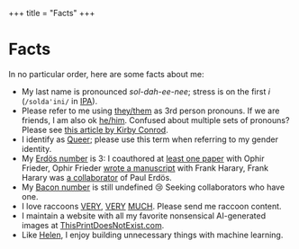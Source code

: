 +++
title = "Facts"
+++

# Facts

In no particular order, here are some facts about me:

- My last name is pronounced *sol-dah-ee-nee*; stress is on the first *i* (`/solda'ini/` in [IPA](https://en.wikipedia.org/wiki/Help:IPA/Italian)).
- Please refer to me using [they/them](https://pronoun.is/they/them) as 3rd person pronouns. If we are friends, I am also ok [he/him](https://pronoun.is/he/him). Confused about multiple sets of pronouns? Please see [this article by Kirby Conrod](https://web.archive.org/web/20220130005650/https://kconrod.medium.com/intermediate-pronoun-studies-multiple-pronouns-71e34cd28c54).
- I identify as [Queer](https://en.wikipedia.org/wiki/Queer); please use this term when referring to my gender identity.
- My [Erdös number](https://en.wikipedia.org/wiki/Erdős_number) is 3: I coauthored at [least one paper](https://doi.org/10.1007/978-3-319-16354-3_59) with Ophir Frieder, Ophir Frieder [wrote a manuscript](https://doi.org/10.1080/00207160211287) with Frank Harary, Frank Harary was [a collaborator](https://doi.org/10.1112/S0025579300005222) of Paul Erdös.
- My [Bacon number](https://en.wikipedia.org/wiki/Six_Degrees_of_Kevin_Bacon) is still undefined 😢 Seeking collaborators who have one.
- I love raccoons [VERY](https://twitter.com/soldni/status/1514126786052861959), [VERY](https://twitter.com/soldni/status/1552342467915046913) [MUCH](https://twitter.com/soldni/status/1419372837886902275). Please send me raccoon content.
- I maintain a website with all my favorite nonsensical AI-generated images at [ThisPrintDoesNotExist.com](https://thisprintdoesnotexist.com/).
- Like [Helen](https://www.mathemakitten.dev/#work), I enjoy building unnecessary things with machine learning.
